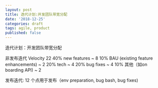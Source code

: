 ```yaml
---
layout: post
title: 迭代计划:开发团队带宽分配
date: '2018-12-25'
categories: draft
tags: agile, product
published: false
---
```


迭代计划：开发团队带宽分配

非发布迭代
Velocity 22
40% new features ~ 8
10% BAU (existing feature enhancements) ~ 2
20% tech  ~ 4
20% bug fixes ~ 4
10% 其他（如on boarding API) ~ 2

发布迭代:
12 个点用于发布（env preparation, bug bash, bug fixes)
